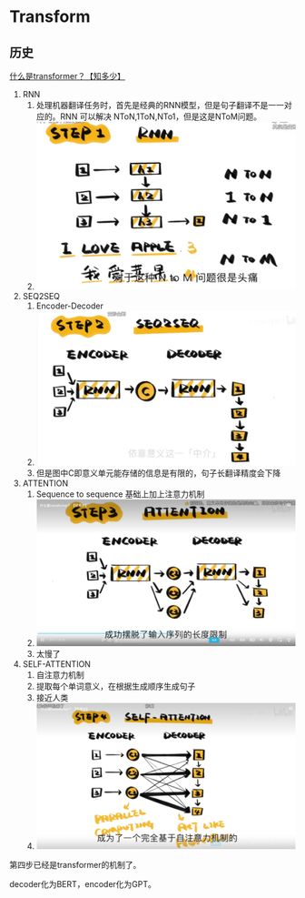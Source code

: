 # Transform

## 历史
[什么是transformer？【知多少】](https://www.bilibili.com/video/BV1Zz4y127h1/)
1. RNN
   1. 处理机器翻译任务时，首先是经典的RNN模型，但是句子翻译不是一一对应的。RNN 可以解决 NToN,1ToN,NTo1，但是这是NToM问题。
   2. ![](2023-05-05-04-32-53.png)
2. SEQ2SEQ
   1. Encoder-Decoder
   2. ![](2023-05-05-04-33-08.png)
   3. 但是图中C即意义单元能存储的信息是有限的，句子长翻译精度会下降
3. ATTENTION
   1. Sequence to sequence 基础上加上注意力机制
   2. ![](2023-05-05-04-34-59.png)
   3. 太慢了
4. SELF-ATTENTION
   1. 自注意力机制
   2. 提取每个单词意义，在根据生成顺序生成句子
   3. 接近人类
   4. ![](2023-05-05-04-36-02.png)

第四步已经是transformer的机制了。

decoder化为BERT，encoder化为GPT。


